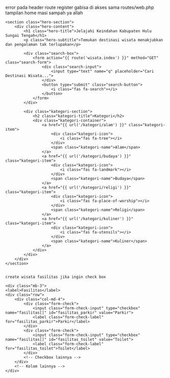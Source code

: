 error pada header route register gabisa di akses sama routes/web.php
tampilan home masi sampah ya allah

    <section class="hero-section">
        <div class="hero-content">
            <h1 class="hero-title">Jelajahi Keindahan Kabupaten Hulu Sungai Tengah</h1>
            <p class="hero-subtitle">Temukan destinasi wisata menakjubkan dan pengalaman tak terlupakan</p>
            
            <div class="search-box">
                <form action="{{ route('wisata.index') }}" method="GET" class="search-form">
                    <div class="search-input">
                        <input type="text" name="q" placeholder="Cari Destinasi Wisata...">
                    </div>
                    <button type="submit" class="search-button">
                        <i class="fas fa-search"></i>
                    </button>
                </form>
            </div>
            
            <div class="kategori-section">
                <h2 class="kategori-title">Kategori</h2>
                <div class="kategori-container">
                    <a href="{{ url('/kategori/alam') }}" class="kategori-item">
                        <div class="kategori-icon">
                            <i class="fas fa-tree"></i>
                        </div>
                        <span class="kategori-name">Alam</span>
                    </a>
                    <a href="{{ url('/kategori/budaya') }}" class="kategori-item">
                        <div class="kategori-icon">
                            <i class="fas fa-landmark"></i>
                        </div>
                        <span class="kategori-name">Budaya</span>
                    </a>
                    <a href="{{ url('/kategori/religi') }}" class="kategori-item">
                        <div class="kategori-icon">
                            <i class="fas fa-place-of-worship"></i>
                        </div>
                        <span class="kategori-name">Religi</span>
                    </a>
                    <a href="{{ url('/kategori/kuliner') }}" class="kategori-item">
                        <div class="kategori-icon">
                            <i class="fas fa-utensils"></i>
                        </div>
                        <span class="kategori-name">Kuliner</span>
                    </a>
                </div>
            </div>
        </div>
    </section>


    create wisata fasilitas jika ingin check box
    
    <div class="mb-3">
    <label>Fasilitas</label>
    <div class="row">
        <div class="col-md-4">
            <div class="form-check">
                <input class="form-check-input" type="checkbox" name="fasilitas[]" id="fasilitas_parkir" value="Parkir">
                <label class="form-check-label" for="fasilitas_parkir">Parkir</label>
            </div>
            <div class="form-check">
                <input class="form-check-input" type="checkbox" name="fasilitas[]" id="fasilitas_toilet" value="Toilet">
                <label class="form-check-label" for="fasilitas_toilet">Toilet</label>
            </div>
            <!-- Checkbox lainnya -->
        </div>
        <!-- Kolom lainnya -->
    </div>
</div>
